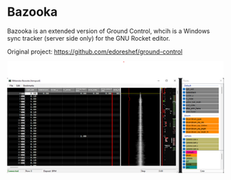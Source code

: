 Bazooka
==============
Bazooka is an extended version of Ground Control, whcih is a Windows sync tracker (server side only) for the GNU Rocket editor.  

Original project:
https://github.com/edoreshef/ground-control

![alt text](https://github.com/MikaelStalvik/Bazooka/blob/master/bazooka.png?raw=true)
